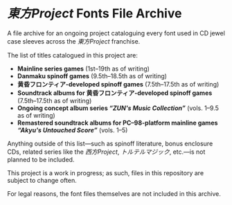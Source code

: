 # _東方Project_ Fonts File Archive
A file archive for an ongoing project cataloguing every font used in CD jewel case sleeves across the _東方Project_ franchise. 

The list of titles catalogued in this project are:

- **Mainline series games** (1st–19th as of writing)
- **Danmaku spinoff games** (9.5th–18.5th as of writing)
- **黄昏フロンティア-developed spinoff games** (7.5th–17.5th as of writing)
- **Soundtrack albums for 黄昏フロンティア-developed spinoff games** (7.5th–17.5th as of writing)
- **Ongoing concept album series _“ZUN's Music Collection”_** (vols. 1–9.5 as of writing)
- **Remastered soundtrack albums for PC–98-platform mainline games _“Akyu's Untouched Score”_** (vols. 1–5)

Anything outside of this list—such as spinoff literature, bonus enclosure CDs, related series like the _西方Project_, _トルテルマジック_, etc.—is not planned to be included.

This project is a work in progress; as such, files in this repository are subject to change often.

For legal reasons, the font files themselves are not included in this archive.
